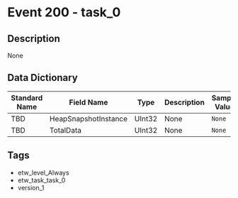 # Event 200 - task_0

## Description
None

## Data Dictionary
|Standard Name|Field Name|Type|Description|Sample Value|
|---|---|---|---|---|
|TBD|HeapSnapshotInstance|UInt32|None|`None`|
|TBD|TotalData|UInt32|None|`None`|

## Tags
* etw_level_Always
* etw_task_task_0
* version_1